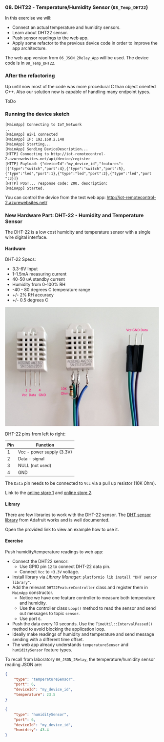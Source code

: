 ### 08. DHT22 - Temperature/Humidity Sensor (`08_Temp_DHT22`)

In this exercise we will:
* Connect an actual temperature and humidity sensors.
* Learn about DHT22 sensor.
* Push sensor readings to the web app.
* Apply some refactor to the previous device code in order to improve the app architecture.

The web app version from `06_JSON_2Relay_App` will be used.
The device code is in `08_Temp_DHT22`.

### After the refactoring

Up until now most of the code was more procedural C than object oriented C++. Also our solution now is capable of handling many endpoint types.

ToDo

### Running the device sketch

```
[MainApp] Connecting to IoT_Network
..
[MainApp] WiFi connected
[MainApp] IP: 192.168.2.148
[MainApp] Starting...
[MainApp] Sending DeviceDescription...
[HTTP] Connecting to http://iot-remotecontrol-2.azurewebsites.net/api/device/register
[HTTP] Payload: {"deviceId":"my_device_id","features":[{"type":"switch","port":4},{"type":"switch","port":5},{"type":"led","port":1},{"type":"led","port":2},{"type":"led","port
":3}]}
[HTTP] POST... response code: 200, description:
[MainApp] Started.
```

You can control the device from the test web app: http://iot-remotecontrol-2.azurewebsites.net/

### New Hardware Part: DHT-22 - Humidity and Temperature Sensor

The DHT-22 is a low cost humidity and temperature sensor with a single wire digital interface.

#### Hardware

DHT-22 Specs:
* 3.3-6V Input
* 1-1.5mA measuring current
* 40-50 uA standby current
* Humidity from 0-100% RH
* -40 - 80 degrees C temperature range
* +/- 2% RH accuracy
* +/- 0.5 degrees C

![](assets/DHT22.jpg)

DHT-22 pins from left to right:

Pin | Function
----|----------
1   | Vcc - power supply (3.3V)
2   | Data - signal
3   | NULL (not used)
4   | GND

The `Data` pin needs to be connected to `Vcc` via a pull up resistor (10K Ohm).

Link to the [online store 1](http://elty.pl/pl/p/Czujnik-wilgotnosci-DHT22-AM2302/285) and [online store 2](https://botland.com.pl/content/142-arduino-i-obsluga-czujnika-temperatury-i-wilgotnosci-dht22).

#### Library

There are few libraries to work with the DHT-22 sensor. The [DHT sensor library](http://platformio.org/lib/show/19/DHT%20sensor%20library) from Adafruit works and is well documented.

Open the provided link to view an example how to use it.

#### Exercise

Push humidity/temperature readings to web app:
  * Connect the DHT22 sensor:
    * Use GPIO pin `12` to connect DHT-22 data pin.
    * Connect `Vcc` to `+3.3V` voltage.
  * Install library via *Library Manager*: `platformio lib install "DHT sensor library"`.
  * Add the relevant `DHT22FeatureController` class and register them in `MainApp` constructor.
    * Notice we have one feature controller to measure both temperature and humidity.
    * Use the controller class `Loop()` method to read the sensor and send out messages to topic `sensor`.
    * Use port `6`.
  * Push the data every 10 seconds. Use the `TimeUtil::IntervalPassed()` method to avoid blocking the application loop.
  * Ideally make readings of humidity and temperature and send message sending with a different time offset.  
  * The web app already understands `temperatureSensor` and `humiditySensor` feature types.

To recall from laboratory `06_JSON_2Relay`, the temperature/humidity sensor reading JSON are:

```json
{
	"type": "temperatureSensor",
	"port": 6,
	"deviceId": "my_device_id",
	"temperature": 23.5
}
```

```json
{
	"type": "humiditySensor",
	"port": 6,
	"deviceId": "my_device_id",
	"humidity": 43.4
}
```
